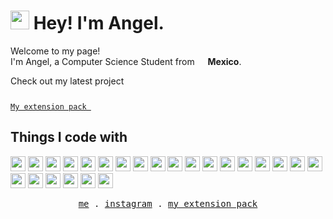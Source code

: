 <h1>
   <img src="https://emojis.slackmojis.com/emojis/images/1562883039/5948/bongo_blob.gif?1562883039" width="30"/>
   Hey! I'm Angel.
</h1>

<p>Welcome to my page! </br> I'm Angel, a Computer Science Student from <img src="https://image.flaticon.com/icons/svg/197/197397.svg" width="13"/> <b>Mexico</b>.



Check out my latest project <code>
<a href="https://marketplace.visualstudio.com/items?itemName=Iamanaws.iamanaws-extension-pack">
<img valign="middle" src="https://iamanaws.gallerycdn.vsassets.io/extensions/iamanaws/iamanaws-extension-pack/0.3.0/1630860373622/Microsoft.VisualStudio.Services.Icons.Default" width="12px" height="12px" /> My extension pack </a> </code>

## Things I code with

<p>
   <img src="https://github.com/get-icon/geticon/raw/master/icons/bash.svg" width="24px" height="24px" />
   <img src="https://raw.githubusercontent.com/get-icon/geticon/master/icons/markdown.svg" width="24px" height="24px" />
   <img src="https://github.com/get-icon/geticon/raw/master/icons/git-icon.svg" width="24px" height="24px" />
   <img src="https://github.com/get-icon/geticon/raw/master/icons/github-icon.svg" width="24px" height="24px" />
   <img src="https://github.com/get-icon/geticon/raw/master/icons/javascript.svg" width="24px" height="24px" />
   <img src="https://raw.githubusercontent.com/get-icon/geticon/master/icons/html-5.svg" width="24px" height="24px" />
   <img src="https://raw.githubusercontent.com/get-icon/geticon/master/icons/css-3.svg" width="24px" height="24px" />
   <img src="https://github.com/get-icon/geticon/raw/master/icons/nodejs-icon.svg" width="24px" height="24px" />
   <img src="https://github.com/get-icon/geticon/raw/master/icons/npm.svg" width="24px" height="24px" />
   <img src="https://raw.githubusercontent.com/get-icon/geticon/master/icons/python.svg" width="24px" height="24px" />
   <img src="https://github.com/get-icon/geticon/raw/master/icons/prettier.svg" width="24px" height="24px" />
   <img src="https://github.com/get-icon/geticon/raw/master/icons/microsoft-windows.svg" width="24px" height="24px" />
   <img src="https://raw.githubusercontent.com/get-icon/geticon/master/icons/c-sharp.svg" width="24px" height="24px" />
   <img src="https://raw.githubusercontent.com/get-icon/geticon/master/icons/unity.svg" width="24px" height="24px" />
   <img src="https://github.com/get-icon/geticon/raw/master/icons/linux-tux.svg" width="24px" height="24px" />
   <img src="https://github.com/get-icon/geticon/raw/master/icons/ubuntu.svg" width="24px" height="24px" />
   <img src="https://raw.githubusercontent.com/get-icon/geticon/master/icons/kali-logo.svg" width="24px" height="24px" />
   <img src="https://raw.githubusercontent.com/get-icon/geticon/master/icons/fedora.svg" width="24px" height="24px" />
   <img src="https://raw.githubusercontent.com/get-icon/geticon/master/icons/perl.svg" width="24px" height="24px" />
   <img src="https://raw.githubusercontent.com/get-icon/geticon/master/icons/visual-studio-code.svg" width="24px" height="24px" />
   <img src="https://raw.githubusercontent.com/get-icon/geticon/master/icons/visual-studio.svg" width="24px" height="24px" color="white"/>
   <img src="https://raw.githubusercontent.com/get-icon/geticon/master/icons/intellij-idea.svg" width="24px" height="24px" />
   <img src="https://raw.githubusercontent.com/get-icon/geticon/master/icons/pycharm.svg" width="24px" height="24px" />
   <img src="https://raw.githubusercontent.com/get-icon/geticon/master/icons/mysql.svg" width="24px" height="24px" />
</p>

<p align="center">
  <samp>
    <a href="https://www.linkedin.com/in/angel-juarez/">me</a> .
    <a href="https://www.instagram.com/angel.juarez.g/">instagram</a> .
    <a href="https://marketplace.visualstudio.com/items?itemName=Iamanaws.iamanaws-extension-pack">my extension pack</a>
  </samp>
</p>


<!--
✨ _special_ ✨ 

- 🌱 I’m currently learning ...
- 💬 Ask me about ...
- ⚡ Fun fact: ...
-->
